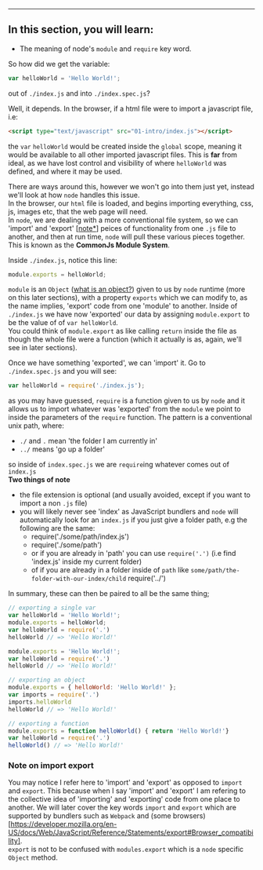 ---
## In this section, you will learn:

- The meaning of node's `module` and `require` key word.

So how did we get the variable:
```js
var helloWorld = 'Hello World!';
```
out of `./index.js` and into `./index.spec.js`?

Well, it depends.
In the browser, if a html file were to import a javascript file, i.e:
```html
<script type="text/javascript" src="01-intro/index.js"></script>
```
the `var` `helloWorld` would be created inside the `global` scope, meaning it would be available to all other imported javascript files. This is **far** from ideal, as we have lost control and visibility of where `helloWorld` was defined, and where it may be used.

There are ways around this, however we won't go into them just yet, instead we'll look at how `node` handles this issue.  
In the browser, our `html` file is loaded, and begins importing everything, css, js, images etc, that the web page will need.  
In `node`, we are dealing with a more conventional file system, so we can 'import' and 'export' [[note*](###note-on-import-export)] peices of functionality from one `.js` file to another, and then at run time, `node` will pull these various pieces together. This is known as the **CommonJs Module System**.

Inside `./index.js`, notice this line:
```js
module.exports = helloWorld;
```

`module` is an `Object` ([what is an object?](./02-basic-built-ins/README.md#objects)) given to us by `node` runtime (more on this later sections), with a property `exports` which we can modify to, as the name implies, 'export' code from one 'module' to another.
Inside of `./index.js` we have now 'exported' our data by assigning `module.export` to be the value of of `var helloWorld`.  
You could think of `module.export` as like calling `return` inside the file as though the whole file were a function (which it actually is as, again, we'll see in later sections).

Once we have something 'exported', we can 'import' it. Go to `./index.spec.js` and you will see:
```js
var helloWorld = require('./index.js');
```

as you may have guessed, `require` is a function given to us by `node` and it allows us to import whatever was 'exported' from the `module` we point to inside the parameters of the `require` function. The pattern is a conventional unix path, where:  
- `./` and `.` mean 'the folder I am currently in'
- `../` means 'go up a folder'

so inside of `index.spec.js` we are `require`ing whatever comes out of `index.js`  
**Two things of note**  
- the file extension is optional (and usually avoided, except if you want to import a non `.js` file)
- you will likely never see 'index' as JavaScript bundlers and `node` will automatically look for an `index.js` if you just give a folder path, e.g the following are the same:
    - require('./some/path/index.js')
    - require('./some/path')
    - or if you are already in 'path' you can use `require('.')` (i.e find 'index.js' inside my current folder)
    - of if you are already in a folder inside of `path` like `some/path/the-folder-with-our-index/child` require('../')

In summary, these can then be paired to all be the same thing;
```js
// exporting a single var
var helloWorld = 'Hello World!';
module.exports = helloWorld;
var helloWorld = require('.')
helloWorld // => 'Hello World!'

module.exports = 'Hello World!';
var helloWorld = require('.')
helloWorld // => 'Hello World!'
```
```js
// exporting an object
module.exports = { helloWorld: 'Hello World!' };
var imports = require('.')
imports.helloWorld
helloWorld // => 'Hello World!'

```
```js
// exporting a function
module.exports = function helloWorld() { return 'Hello World!'}
var helloWorld = require('.')
helloWorld() // => 'Hello World!'
```

### Note on import export
You may notice I refer here to 'import' and 'export' as opposed to `import` and `export`. This because when I say 'import' and 'export' I am refering to the collective idea of 'importing' and 'exporting' code from one place to another. We will later cover the key words `import` and `export` which are supported by bundlers such as `Webpack` and (some browsers)[https://developer.mozilla.org/en-US/docs/Web/JavaScript/Reference/Statements/export#Browser_compatibility].  
`export` is not to be confused with `modules.export` which is a `node` specific `Object` method.
